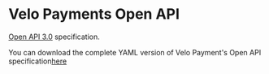 # Velo Payments Open API

[Open API 3.0](https://github.com/OAI/OpenAPI-Specification/blob/master/versions/3.0.0.md) specification.

You can download the complete YAML version of Velo Payment's Open API specification[here](https://velopaymentsapi.github.io/VeloOpenApi/version/swagger-build/openapi.yaml)  
